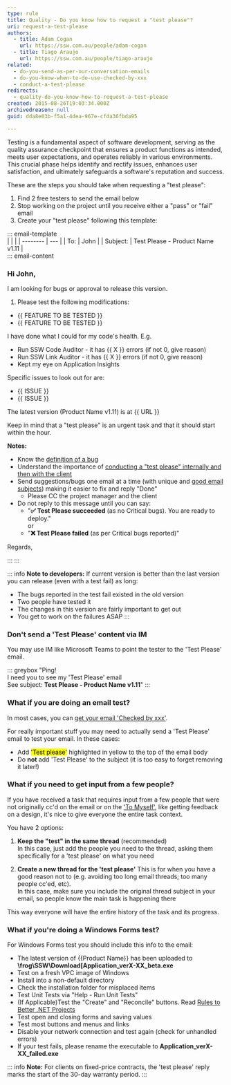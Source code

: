 ```yaml
---
type: rule
title: Quality - Do you know how to request a "test please"?
uri: request-a-test-please
authors:
  - title: Adam Cogan
    url: https://ssw.com.au/people/adam-cogan
  - title: Tiago Araujo
    url: https://ssw.com.au/people/tiago-araujo
related:
  - do-you-send-as-per-our-conversation-emails
  - do-you-know-when-to-do-use-checked-by-xxx
  - conduct-a-test-please
redirects:
  - quality-do-you-know-how-to-request-a-test-please
created: 2015-08-26T19:03:34.000Z
archivedreason: null
guid: dda8e03b-f5a1-4dea-967e-cfda36fbda95

---
```


Testing is a fundamental aspect of software development, serving as the quality assurance checkpoint that ensures a product functions as intended, meets user expectations, and operates reliably in various environments. This crucial phase helps identify and rectify issues, enhances user satisfaction, and ultimately safeguards a software's reputation and success.

These are the steps you should take when requesting a "test please":

<!--endintro-->

1. Find 2 free testers to send the email below
2. Stop working on the project until you receive either a "pass" or "fail" email
3. Create your "test please" following this template:

::: email-template  
|          |     |
| -------- | --- |
| To:      | John |
| Subject: | Test Please - Product Name v1.11 |  
::: email-content  

### Hi John,  
I am looking for bugs or approval to release this version.

1. Please test the following modifications:

* {{ FEATURE TO BE TESTED }}
* {{ FEATURE TO BE TESTED }}

I have done what I could for my code's health. E.g.

* Run SSW Code Auditor - it has {{ X }} errors (if not 0, give reason)
* Run SSW Link Auditor - it has {{ X }} errors (if not 0, give reason)
* Kept my eye on Application Insights

Specific issues to look out for are:

* {{ ISSUE }}
* {{ ISSUE }}

The latest version (Product Name v1.11) is at {{ URL }}

Keep in mind that a "test please" is an urgent task and that it should start within the hour.

**Notes:**
* Know the [definition of a bug](/definition-of-a-bug)
* Understand the importance of [conducting a "test please" internally and then with the client](/conduct-a-test-please-internally-and-then-with-the-client)
* Send suggestions/bugs one email at a time (with unique and [good email subjects](/good-email-subject)) making it easier to fix and reply "Done"
  * Please CC the project manager and the client
* Do not reply to this message until you can say:
  * "**✅ Test Please succeeded** (as no Critical bugs). You are ready to deploy."  
    or 
  * "**❌ Test Please failed** (as per Critical bugs reported)"

Regards,

:::
:::

::: info
**Note to developers:**
If current version is better than the last version you can release (even with a test fail) as long:
- The bugs reported in the test fail existed in the old version
- Two people have tested it
- The changes in this version are fairly important to get out
- You get to work on the failures ASAP
:::

### Don't send a 'Test Please' content via IM

You may use IM like Microsoft Teams to point the tester to the 'Test Please' email.

::: greybox
"Ping!   
I need you to see my 'Test Please' email   
See subject: **Test Please - Product Name v1.11**"
:::

### What if you are doing an email test?

In most cases, you can [get your email 'Checked by xxx'](/checked-by-xxx).

For really important stuff you may need to actually send a 'Test Please' email to test your email. In these cases:

* Add <mark>'Test please'</mark> highlighted in yellow to the top of the email body
* Do **not** add 'Test Please' to the subject (it is too easy to forget removing it later!)

### What if you need to get input from a few people?

If you have received a task that requires input from a few people that were not originally cc'd on the email or on the ['To Myself'](/send-to-myself-emails), like getting feedback on a design, it's nice to give everyone the entire task context.

You have 2 options:

1. **Keep the "test" in the same thread** (recommended)  
   In this case, just add the people you need to the thread, asking them specifically for a 'test please' on what you need

2. **Create a new thread for the 'test please'**
   This is for when you have a good reason not to (e.g. avoiding too long email threads; too many people cc'ed, etc).   
   In this case, make sure you include the original thread subject in your email, so people know the main task is happening there

This way everyone will have the entire history of the task and its progress.

### What if you're doing a Windows Forms test?

For Windows Forms test you should include this info to the email:
- The latest version of {{Product Name}} has been uploaded to **\\frog\SSW\Download\[Application\_verX-XX\_beta.exe**
- Test on a fresh VPC image of Windows
- Install into a non-default directory
- Check the installation folder for misplaced items
- Test Unit Tests via "Help - Run Unit Tests"
- (If Applicable)Test the "Create" and "Reconcile" buttons. Read [Rules to Better .NET Projects](/rules-to-better-net-projects)
- Test open and closing forms and saving values
- Test most buttons and menus and links
- Disable your network connection and test again (check for unhandled errors)
- If your test fails, please rename the executable to **Application\_verX-XX\_failed.exe**

::: info
**Note:** For clients on fixed-price contracts, the 'test please' reply marks the start of the 30-day warranty period.
:::
